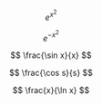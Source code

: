---
---

$$
e^{ x^{2} }
$$

$$
e^{ -x^{2} }
$$

$$
\frac{\sin x}{x}
$$

$$
\frac{\cos s}{s}
$$

$$
\frac{x}{\ln x}
$$
